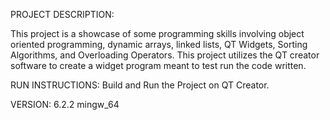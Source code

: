 PROJECT DESCRIPTION: 

This project is a showcase of some programming skills involving object oriented programming,
dynamic arrays, linked lists, QT Widgets, Sorting Algorithms, and Overloading Operators.
This project utilizes the QT creator software to create a widget program meant to test run
the code written.

RUN INSTRUCTIONS:
Build and Run the Project on QT Creator. 

VERSION: 
6.2.2 mingw_64
